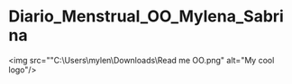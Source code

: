 # Diario_Menstrual_OO_Mylena_Sabrina

<img src=""C:\Users\mylen\Downloads\Read me OO.png" alt="My cool logo"/>
